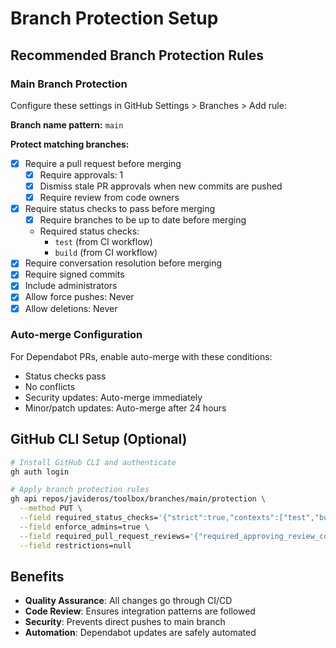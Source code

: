# Branch Protection Setup

## Recommended Branch Protection Rules

### Main Branch Protection
Configure these settings in GitHub Settings > Branches > Add rule:

**Branch name pattern:** `main`

**Protect matching branches:**
- [x] Require a pull request before merging
  - [x] Require approvals: 1
  - [x] Dismiss stale PR approvals when new commits are pushed
  - [x] Require review from code owners
- [x] Require status checks to pass before merging
  - [x] Require branches to be up to date before merging
  - Required status checks:
    - `test` (from CI workflow)
    - `build` (from CI workflow)
- [x] Require conversation resolution before merging
- [x] Require signed commits
- [x] Include administrators
- [x] Allow force pushes: Never
- [x] Allow deletions: Never

### Auto-merge Configuration
For Dependabot PRs, enable auto-merge with these conditions:
- Status checks pass
- No conflicts
- Security updates: Auto-merge immediately
- Minor/patch updates: Auto-merge after 24 hours

## GitHub CLI Setup (Optional)
```bash
# Install GitHub CLI and authenticate
gh auth login

# Apply branch protection rules
gh api repos/javideros/toolbox/branches/main/protection \
  --method PUT \
  --field required_status_checks='{"strict":true,"contexts":["test","build"]}' \
  --field enforce_admins=true \
  --field required_pull_request_reviews='{"required_approving_review_count":1}' \
  --field restrictions=null
```

## Benefits
- **Quality Assurance**: All changes go through CI/CD
- **Code Review**: Ensures integration patterns are followed
- **Security**: Prevents direct pushes to main branch
- **Automation**: Dependabot updates are safely automated